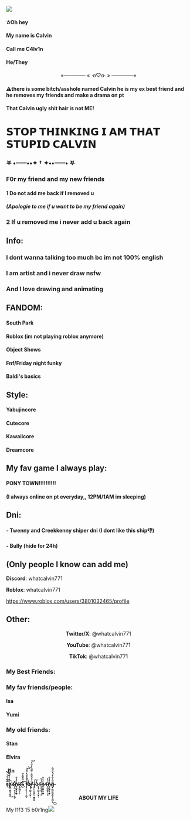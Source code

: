 <img src="https://64.media.tumblr.com/1e49d1d289a3c63f4e0eca733337246a/tumblr_inline_p80ts5112c1s39odl_500.png" /></p>
<h4>✰Oh hey</h4><h4>My name is Calvin</h4><h4>Call me C4lv1n</h4><h4>He/They</h4><p style="text-align:center;"> «────── « ⋅ʚ♡ɞ⋅ » ──────»</p><h4>⚠️there is some bitch/asshole named Calvin he is my ex best friend and he removes my friends and make a drama on pt</h4><h4>That Calvin ugly shit hair is not ME!</h4><h1><strong>𝗦𝗧𝗢𝗣 𝗧𝗛𝗜𝗡𝗞𝗜𝗡𝗚 𝗜 𝗔𝗠 𝗧𝗛𝗔𝗧 𝗦𝗧𝗨𝗣𝗜𝗗 𝗖𝗔𝗟𝗩𝗜𝗡</strong></h1><p style></p><h3>𖤐 •┈┈┈••✦ † ✦••┈┈┈• 𖤐</h3><p style></p><h3>F0r my friend and my new friends</h3><p style></p><h4>1 Do not add me back if I removed u</h4><h5>(Apologie to me if u want to be my friend again)</h5><p style></p><h3>2 If u removed me i never add u back again</h3><p style></p><h2><strong>Info:</strong></h2><h3>I dont wanna talking too much bc im not 100% english</h3><p style></p><h3>I am artist and i never draw nsfw</h3><h3>And I love drawing and animating</h3><p style></p><h2><strong>FANDOM:</strong></h2><h4>South Park</h4><h4>Roblox (im not playing roblox anymore)</h4><h4>Object Shows</h4><h4>Fnf/Friday night funky</h4><h4>Baldi's basics</h4><p style></p><h2><strong>Style:</strong></h2><h4>Yabujincore</h4><h4>Cutecore</h4><h4>Kawaiicore</h4><h4>Dreamcore</h4><p style></p><h2>My fav game I always play:</h2><h4>PONY TOWN!!!!!!!!!!</h4><h4>(I always online on pt everyday,, 12PM/1AM im sleeping)</h4><p style></p><h2><strong>Dni:</strong></h2><h4>- Twenny and Creekkenny shiper dni (I dont like this ship👎)</h4><p style></p><h4>- Bully (hide for 24h)</h4><p style></p><h2>(Only people I know can add me<strong>)</strong></h2><p style><strong>Discord</strong>: whatcalvin771</p><p style><strong>Roblox</strong>: whatcalvin771</p><p style><a href="https://www.roblox.com/users/3801032465/profile">https://www.roblox.com/users/3801032465/profile</a></p><h2><strong>Other:</strong></h2><p style="text-align:center;"><strong>Twitter/X</strong>: @whatcalvin771</p><p style="text-align:center;"><strong>YouTube</strong>: @whatcalvin771</p><p style="text-align:center;"><strong>TikTok</strong>: @whatcalvin771</p><p style="text-align:center;"></p><h3><strong>My Best Friends:</strong></h3><p style></p><h3><strong>My fav friends/people:
</strong></h3><h4>Isa<h4><h4>Yumi<h4></h4></h4><p style></p><h3><strong>My old friends:</strong></h3><h4>Stan</h4><h4>Elvira</h4><h4>J1n</h4><h4>t̵̏͛̃̍́̈̚͜͝ȟ̸̨̯̲̝̳͓͎̭͖͊̄̔̽̓̂̋̇̋̀̕̚͜4̵̧̣̲̤̣̞͈̦̠̣̻̂̌ͅ️ṉ̵͓̬͈̞̥̭̥̇̓̔͋k̵̨̪̖͇͙͎̜ׅ͊̌͘͜5̵̝̒̏̐̿̐͂͠ ḟ̴̧̧̗͍͉͔̹͎̻͓̇͊̃̒̄̈̓̉̌̈͝͝0̷̨͓̟̺̮̝̦̤̥̀̀̍ͅŕ̶̛̰̱̈́̀́̑̿̾͛͂̈́͗̓̈́̒͘͝️ ️️️️️️j̷̧̙̠͚̠͍̙̜̱̳̱͈̒͠0̷̨͓̟̺̮̝̦̤̥̀̀̍ͅ1̶̨͚͙͖̥̹̦͍̈́̔̀️ṉ̵͓̬͈̞̥̭̥̇̓̔͋1̶̨͚͙͖̥̹̦͍̈́̔̀️ṉ̵͓̬͈̞̥̭̥̇̓̔͋ğ̶̡͚̺̼̱̺̘̳̘̩͚̯͔̎̅̍͋̒́̔̈́̎̂͜͜</h4><p style="text-align:center;"></p><p style="text-align:center;"><strong>ABOUT MY LIFE</strong></p><p style>My l1f3 15 b0r1ng<img src="https://64.media.tumblr.com/f9085ece9d47e906b4f82d9f193f758f/a4c6b5878c6261a9-57/s640x960/da7cc436f83d5d1224fa6ece9d701e7eb08eb3ed.gifv" /></p>
